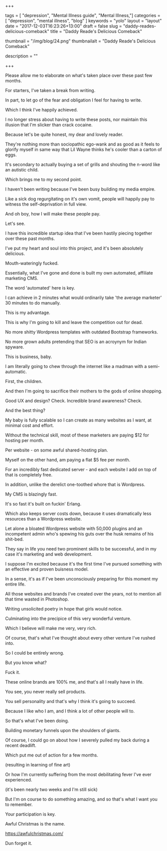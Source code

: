 +++

tags = [ "depression", "Mental Illness guide", "Mental Illness,"]
categories = [ "depression", "mental illness", "blog" ]
keywords = "yolo" 
layout = "layout"
date = "2017-12-03T16:23:26+13:00"
draft = false
slug = "daddy-reades-delicious-comeback"
title = "Daddy Reade's Delicious Comeback"

thumbnail = "/img/blog/24.png"
thumbnailalt = "Daddy Reade's Delicious Comeback"

description = ""

+++

Please allow me to elaborate on what's taken place over these past few months.

For starters, I've taken a break from writing.

In part, to let go of the fear and obligation I feel for having to write.

Which I think I've happily achieved.

I no longer stress about having to write these posts, nor maintain this illusion that I'm slicker than crack cocaine. 

Because let's be quite honest, my dear and lovely reader. 

They're nothing more than sociopathic ego-wank and as good as it feels to glorify myself in same way that Lil Wayne thinks he's cooler than a carton of eggs. 

It's secondary to actually buying a set of grills and shouting the n-word like an autistic child. 

Which brings me to my second point.

I haven't been writing because I've been busy building my media empire. 

Like a sick dog regurgitating on it's own vomit, people will happily pay to witness the self-deprivation in full view. 

And oh boy, how I will make these people pay. 

Let's see. 

I have this incredible startup idea that I've been hastily piecing together over these past months. 

I've put my heart and soul into this project, and it's been absolutely delicious.

Mouth-wateringly fucked. 

Essentially, what I've gone and done is built my own automated, affiliate marketing CMS.

The word 'automated' here is key. 

I can achieve in 2 minutes what would ordinarily take 'the average marketer' 30 minutes to do manually. 

This is my advantage. 

This is why I'm going to kill and leave the competition out for dead. 

No more shitty Wordpress templates with outdated Bootstrap frameworks. 

No more grown adults pretending that SEO is an acroynym for Indian spyware.  

This is business, baby. 

I am literally going to chew through the internet like a madman with a semi-automatic. 

First, the children.

And then I'm going to sacrifice their mothers to the gods of online shopping.

Good UX and design? Check. Incredible brand awareness? Check.

And the best thing?

My baby is fully scalable so I can create as many websites as I want, at minimal cost and effort.

Without the technical skill, most of these marketers are paying $12 for hosting per month. 

Per website - on some awful shared-hosting plan. 

Myself on the other hand, am paying a flat $5 fee per month.

For an incredibly fast dedicated server - and each website I add on top of that is completely free. 

In addition, unlike the derelict one-toothed whore that is Wordpress.

My CMS is blazingly fast. 

It's so fast it's built on fuckin' Erlang.

Which also keeps server costs down, because it uses dramatically less resources than a Wordpress website.

Let alone a bloated Wordpress website with 50,000 plugins and an incompetent admin who's spewing his guts over the husk remains of his shit-bed. 

They say in life you need two prominent skills to be successful, and in my case it's marketing and web development. 

I suppose I'm excited because it's the first time I've pursued something with an effective and proven buisness model. 

In a sense, it's as if I've been unconsciously preparing for this moment my entire life.

All those websites and brands I've created over the years, not to mention all that time wasted in Photoshop.

Writing unsolicited poetry in hope that girls would notice.

Culminating into the precipice of this very wonderful venture.

Which I believe will make me very, very rich.

Of course, that's what I've thought about every other venture I've rushed into. 

So I could be entirely wrong. 

But you know what?

Fuck it. 

These online brands are 100% me, and that's all I really have in life. 

You see, you never really sell products. 

You sell personality and that's why I think it's going to succeed. 

Because I like who I am, and I think a lot of other people will to. 

So that's what I've been doing. 

Building monetary funnels upon the shoulders of giants. 

Of course, I could go on about how I severely pulled my back during a recent deadlift.

Which put me out of action for a few months. 

(resulting in learning of fine art)

Or how I'm currently suffering from the most debilitating fever I've ever experienced.

(it's been nearly two weeks and I'm still sick)

But I'm on course to do something amazing, and so that's what I want you to remember. 

Your participation is key. 

Awful Christmas is the name.

https://awfulchristmas.com/

Dun forget it. 